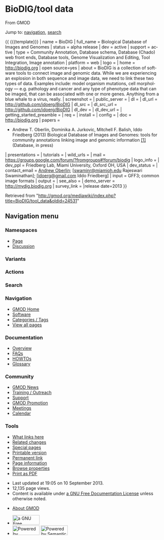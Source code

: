 <div id="mw-page-base" class="noprint">

</div>

<div id="mw-head-base" class="noprint">

</div>

<div id="content" class="mw-body" role="main">

<span id="top"></span>

<div id="mw-js-message" style="display:none;">

</div>



# <span dir="auto">BioDIG/tool data</span>

<div id="bodyContent">

<div id="siteSub">

From GMOD

</div>

<div id="contentSub">

</div>

<div id="jump-to-nav" class="mw-jump">

Jump to: [navigation](#mw-navigation), [search](#p-search)

</div>

<div id="mw-content-text" class="mw-content-ltr" lang="en" dir="ltr">

{{ {{{template}}} \| name = BioDIG \| full_name = Biological Database of
Images and Genomes \| status = alpha release \| dev = active \| support
= active \| type = Community Annotation, Database schema, Database
(Chado) web front ends, Database tools, Genome Visualization and
Editing, Tool Integration, Image annotation \| platform = web \| logo =
\| home = <a href="http://biodig.org" class="external free"
rel="nofollow">http://biodig.org</a> \| open source=yes \| about =
BioDIG is a collection of software tools to connect image and genomic
data. While we are experiencing an explosion in both sequence and image
data, we need to link these two types of data. Examples include: model
organism mutations, cell morphology — e.g. pathology and cancer and any
type of phenotype data that can be imaged, that can be associated with
one or more genes. Anything from a blue whale to a virus, really. \|
screenshot = \| public_server = \| dl = \| dl_url =
<a href="http://github.com/idoerg/BioDIG" class="external free"
rel="nofollow">http://github.com/idoerg/BioDIG</a> \| dl_src = \|
dl_src_url =
<a href="http://github.com/idoerg/BioDIG" class="external free"
rel="nofollow">http://github.com/idoerg/BioDIG</a> \| dl_dev = \|
dl_dev_url = \| getting_started_preamble = \| req = \| install = \|
config = \| doc = <a href="http://biodig.org" class="external free"
rel="nofollow">http://biodig.org</a> \| papers =

- Andrew T. Oberlin, Dominika A. Jurkovic, Mitchell F. Balish, Iddo
  Friedberg (2013) Biological Database of Images and Genomes: tools for
  community annotations linking image and genomic information
  <a href="http://arxiv.org/abs/1212.0447" class="external autonumber"
  rel="nofollow">[1]</a> (Database, in press)

\| presentations = \| tutorials = \| wild_urls = \| mail = <a
href="https://groups.google.com/forum/?fromgroups#!forum/biodig#!forum/biodig"
class="external free"
rel="nofollow">https://groups.google.com/forum/?fromgroups#!forum/biodig</a>
\| logo_info = \| dev_ppl = Friedberg Lab, Miami University, Oxford OH,
USA \| dev_status = \| contact_email =
<a href="mailto:oberliat@miamioh.edu" class="external text"
rel="nofollow">Andrew Oberlin</a>; \[swaminr@miamioh.edu Rajeswari
Swaminathan\]; \[idoerg@gmail.com Iddo Friedberg\] \| input = GFF3;
common image formats \| output = \| see_also = \| demo_server =
<a href="http://mydig.biodig.org" class="external free"
rel="nofollow">http://mydig.biodig.org</a> \| survey_link = \|release
date=2013 }}

</div>

<div class="printfooter">

Retrieved from
"<http://gmod.org/mediawiki/index.php?title=BioDIG/tool_data&oldid=24531>"

</div>

<div id="catlinks" class="catlinks catlinks-allhidden">

</div>

<div class="visualClear">

</div>

</div>

</div>

<div id="mw-navigation">

## Navigation menu

<div id="mw-head">



<div id="left-navigation">

<div id="p-namespaces" class="vectorTabs" role="navigation"
aria-labelledby="p-namespaces-label">

### Namespaces

- <span id="ca-nstab-main"><a href="tool_data" accesskey="c"
  title="View the content page [c]">Page</a></span>
- <span id="ca-talk"><a
  href="http://gmod.org/mediawiki/index.php?title=Talk:BioDIG/tool_data&amp;action=edit&amp;redlink=1"
  accesskey="t"
  title="Discussion about the content page [t]">Discussion</a></span>

</div>

<div id="p-variants" class="vectorMenu emptyPortlet" role="navigation"
aria-labelledby="p-variants-label">

### 

### Variants[](#)

<div class="menu">

</div>

</div>

</div>

<div id="right-navigation">



<div id="p-cactions" class="vectorMenu emptyPortlet" role="navigation"
aria-labelledby="p-cactions-label">

### Actions[](#)

<div class="menu">

</div>

</div>

<div id="p-search" role="search">

### Search

<div id="simpleSearch">

</div>

</div>

</div>

</div>

<div id="mw-panel">

<div id="p-logo" role="banner">

<a href="../Main_Page"
style="background-image: url(../../images/GMOD-cogs.png);"
title="Visit the main page"></a>

</div>

<div id="p-Navigation" class="portal" role="navigation"
aria-labelledby="p-Navigation-label">

### Navigation

<div class="body">

- <span id="n-GMOD-Home">[GMOD Home](../Main_Page)</span>
- <span id="n-Software">[Software](../GMOD_Components)</span>
- <span id="n-Categories-.2F-Tags">[Categories /
  Tags](../Categories)</span>
- <span id="n-View-all-pages">[View all
  pages](../Special:AllPages)</span>

</div>

</div>

<div id="p-Documentation" class="portal" role="navigation"
aria-labelledby="p-Documentation-label">

### Documentation

<div class="body">

- <span id="n-Overview">[Overview](../Overview)</span>
- <span id="n-FAQs">[FAQs](../Category:FAQ)</span>
- <span id="n-HOWTOs">[HOWTOs](../Category:HOWTO)</span>
- <span id="n-Glossary">[Glossary](../Glossary)</span>

</div>

</div>

<div id="p-Community" class="portal" role="navigation"
aria-labelledby="p-Community-label">

### Community

<div class="body">

- <span id="n-GMOD-News">[GMOD News](../GMOD_News)</span>
- <span id="n-Training-.2F-Outreach">[Training /
  Outreach](../Training_and_Outreach)</span>
- <span id="n-Support">[Support](../Support)</span>
- <span id="n-GMOD-Promotion">[GMOD Promotion](../GMOD_Promotion)</span>
- <span id="n-Meetings">[Meetings](../Meetings)</span>
- <span id="n-Calendar">[Calendar](../Calendar)</span>

</div>

</div>

<div id="p-tb" class="portal" role="navigation"
aria-labelledby="p-tb-label">

### Tools

<div class="body">

- <span id="t-whatlinkshere"><a href="../Special:WhatLinksHere/BioDIG/tool_data" accesskey="j"
  title="A list of all wiki pages that link here [j]">What links here</a></span>
- <span id="t-recentchangeslinked"><a href="../Special:RecentChangesLinked/BioDIG/tool_data" accesskey="k"
  title="Recent changes in pages linked from this page [k]">Related
  changes</a></span>
- <span id="t-specialpages"><a href="../Special:SpecialPages" accesskey="q"
  title="A list of all special pages [q]">Special pages</a></span>
- <span id="t-print"><a
  href="http://gmod.org/mediawiki/index.php?title=BioDIG/tool_data&amp;printable=yes"
  rel="alternate" accesskey="p"
  title="Printable version of this page [p]">Printable version</a></span>
- <span id="t-permalink">[Permanent
  link](http://gmod.org/mediawiki/index.php?title=BioDIG/tool_data&oldid=24531 "Permanent link to this revision of the page")</span>
- <span id="t-info">[Page
  information](http://gmod.org/mediawiki/index.php?title=BioDIG/tool_data&action=info)</span>
- <span id="t-smwbrowselink"><a href="../Special:Browse/BioDIG-2Ftool_data" rel="smw-browse">Browse
  properties</a></span>
- <span id="t-pdf">[Print as
  PDF](http://gmod.org/mediawiki/index.php?title=Special:PdfPrint&page=BioDIG/tool_data)</span>

</div>

</div>

</div>

</div>

<div id="footer" role="contentinfo">

- <span id="footer-info-lastmod">Last updated at 19:05 on 10 September
  2013.</span>
- <span id="footer-info-viewcount">12,135 page views.</span>
- <span id="footer-info-copyright">Content is available under
  <a href="http://www.gnu.org/licenses/fdl-1.3.html" class="external"
  rel="nofollow">a GNU Free Documentation License</a> unless otherwise
  noted.</span>

<!-- -->

- <span id="footer-places-about">[About
  GMOD](../GMOD:About "GMOD:About")</span>

<!-- -->

- <span id="footer-copyrightico">[<img src="http://www.gnu.org/graphics/gfdl-logo-small.png" width="88"
  height="31" alt="a GNU Free Documentation License" />](http://www.gnu.org/licenses/fdl-1.3.html)</span>
- <span id="footer-poweredbyico">[<img
  src="../../mediawiki/skins/common/images/poweredby_mediawiki_88x31.png"
  width="88" height="31" alt="Powered by MediaWiki" />](http://www.mediawiki.org/)
  [<img
  src="../../mediawiki/extensions/SemanticMediaWiki/resources/images/smw_button.png"
  width="88" height="31" alt="Powered by Semantic MediaWiki" />](https://www.semantic-mediawiki.org/wiki/Semantic_MediaWiki)</span>

<div style="clear:both">

</div>

</div>
